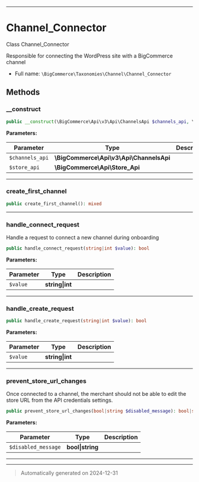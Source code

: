 ***

# Channel_Connector

Class Channel_Connector

Responsible for connecting the WordPress site with
a BigCommerce channel

* Full name: `\BigCommerce\Taxonomies\Channel\Channel_Connector`




## Methods


### __construct



```php
public __construct(\BigCommerce\Api\v3\Api\ChannelsApi $channels_api, \BigCommerce\Api\Store_Api $store_api): mixed
```








**Parameters:**

| Parameter | Type | Description |
|-----------|------|-------------|
| `$channels_api` | **\BigCommerce\Api\v3\Api\ChannelsApi** |  |
| `$store_api` | **\BigCommerce\Api\Store_Api** |  |





***

### create_first_channel



```php
public create_first_channel(): mixed
```












***

### handle_connect_request

Handle a request to connect a new channel during onboarding

```php
public handle_connect_request(string|int $value): bool
```








**Parameters:**

| Parameter | Type | Description |
|-----------|------|-------------|
| `$value` | **string&#124;int** |  |





***

### handle_create_request



```php
public handle_create_request(string|int $value): bool
```








**Parameters:**

| Parameter | Type | Description |
|-----------|------|-------------|
| `$value` | **string&#124;int** |  |





***

### prevent_store_url_changes

Once connected to a channel, the merchant should not be able to edit the store
URL from the API credentials settings.

```php
public prevent_store_url_changes(bool|string $disabled_message): bool|string
```








**Parameters:**

| Parameter | Type | Description |
|-----------|------|-------------|
| `$disabled_message` | **bool&#124;string** |  |





***


***
> Automatically generated on 2024-12-31
